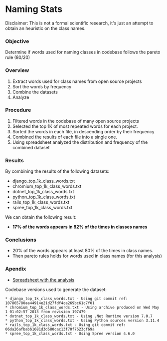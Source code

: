 # Naming Stats

Disclaimer: This is not a formal scientific research, it's just an attempt to obtain an heuristic on the class names.

### Objective
Determine if words used for naming classes in codebase follows the pareto rule (80/20)

### Overview
1. Extract words used for class names from open source projects
2. Sort the words by frequency
3. Combine the datasets
4. Analyze

### Procedure
1. Filtered words in the codebase of many open source projects
2. Selected the top 1K of most repeated words for each project.
3. Sorted the words in each file, in descending order by their frequency
4. Combined the results of each file into a single one.
5. Using spreadsheet analyzed the distribution and frequency of the combined dataset

### Results

By combining the results of the following datasets:

* django_top_1k_class_words.txt
* chromium_top_1k_class_words.txt
* dotnet_top_1k_class_words.txt
* python_top_1k_class_words.txt
* rails_top_1k_class_words.txt
* spree_top_1k_class_words.txt

We can obtain the following result:
- **17% of the words appears in 82% of the times in classes names**

### Conclusions

* 20% of the words appears at least 80% of the times in class names.
* Then pareto rules holds for words used in class names (for this analysis)

### Apendix

* [Spreadsheet with the analysis](https://docs.google.com/spreadsheets/d/1OC2qfYwB4PP7pPVt4SRM-pHTIodGlRpDAyt-qQpPl-U/edit?usp=sharing)

Codebase versions used to generate the dataset:
```
* django_top_1k_class_words.txt - Using git commit ref: 107865780aa44914e21d27fdf4ca269bc61c7f01
* chromium_top_1k_class_words.txt - Using archive produced on Wed May  1 01:02:57 2013 from revision 197479
* dotnet_top_1k_class_words.txt - Using .Net Runtime version 7.0.7
* python_top_1k_class_words.txt - Using Python sources version 3.11.4
* rails_top_1k_class_words.txt - Using git commit ref: 06da26afbabb1681d3d680cac13f70f7623cf69a
* spree_top_1k_class_words.txt - Using Spree version 4.6.0
```
